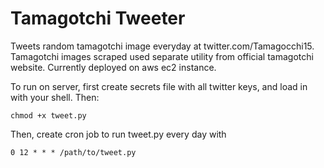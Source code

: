 # Tamagotchi Tweeter

Tweets random tamagotchi image everyday at twitter.com/Tamagocchi15. Tamagotchi images scraped used separate utility from official tamagotchi website. Currently deployed on aws ec2 instance.

To run on server, first create secrets file with all twitter keys, and load in with your shell. Then:
```
chmod +x tweet.py
```

Then, create cron job to run tweet.py every day with
```
0 12 * * * /path/to/tweet.py
```
